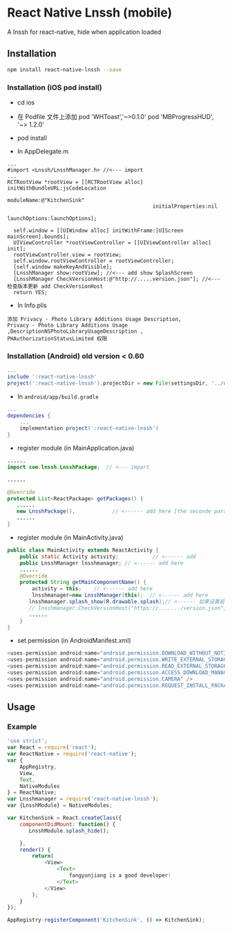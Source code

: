 # React Native Lnssh (mobile)
A lnssh for react-native, hide when application loaded

## Installation
```sh
npm install react-native-lnssh --save
```
### Installation (iOS pod install)

* cd ios
* 在 Podfile 文件上添加   pod 'WHToast','~>0.1.0'
                        pod 'MBProgressHUD', '~> 1.2.0'
* pod install

* In AppDelegate.m
```objc
...
#import <Lnssh/LnsshManager.h> //<--- import
...
RCTRootView *rootView = [[RCTRootView alloc] initWithBundleURL:jsCodeLocation
                                                      moduleName:@"KitchenSink"
                                               initialProperties:nil
                                                   launchOptions:launchOptions];
  
  self.window = [[UIWindow alloc] initWithFrame:[UIScreen mainScreen].bounds];
  UIViewController *rootViewController = [[UIViewController alloc] init];
  rootViewController.view = rootView;
  self.window.rootViewController = rootViewController;
  [self.window makeKeyAndVisible];
  [LnsshManager show:rootView]; //<--- add show SplashScreen
  [LnsshManager CheckVersionHost:@"http://.....version.json"]; //<--- 检查版本更新 add CheckVersionHost
  return YES;
```
* In Info.plis

```objc
添加 Privacy - Photo Library Additions Usage Description,
Privacy - Photo Library Additions Usage ,DescriptionNSPhotoLibraryUsageDescription ,
PHAuthorizationStatusLimited 权限

```


### Installation (Android) old version < 0.60
```gradle
...
include ':react-native-lnssh'
project(':react-native-lnssh').projectDir = new File(settingsDir, '../node_modules/react-native-lnssh/android')
```

* In `android/app/build.gradle`

```gradle
...
dependencies {
    ...
    implementation project(':react-native-lnssh')
}
```

* register module (in MainApplication.java)

```java
......
import com.lnssh.LnsshPackage;  // <--- import

......

@Override
protected List<ReactPackage> getPackages() {
   ......
   new LnsshPackage(),            // <------ add here [the seconde params is translucent]
   ......
}

```

* register module (in MainActivity.java)

```java
public class MainActivity extends ReactActivity {
    public static Activity activity;           // <------ add 
    public LnsshManager lnsshmanager; // <------ add here
    ......
    @Override
    protected String getMainComponentName() {
        activity = this;    // <------ add here
        lnsshmanager=new LnsshManager(this);  // <------ add here
       lnsshmanager.splash_show(R.drawable.splash);// <------ 如果设置启动页 add here
       // lnsshmanager.CheckVersionHost("https://......./version.json",false)  《-----检查版本更新 add here
       ......
    }
}
```
* set  permission (in AndroidManifest.xml)
```java
<uses-permission android:name="android.permission.DOWNLOAD_WITHOUT_NOTIFICATION" />
<uses-permission android:name="android.permission.WRITE_EXTERNAL_STORAGE" />
<uses-permission android:name="android.permission.READ_EXTERNAL_STORAGE" />
<uses-permission android:name="android.permission.ACCESS_DOWNLOAD_MANAGER"/>
<uses-permission android:name="android.permission.CAMERA" />
<uses-permission android:name="android.permission.REQUEST_INSTALL_PACKAGES" />
```
## Usage

### Example
```js
'use strict';
var React = require('react');
var ReactNative = require('react-native');
var {
    AppRegistry,
    View,
    Text,
    NativeModules
} = ReactNative;
var Lnsshmanager = require('react-native-lnssh');
var {LnsshModule} = NativeModules;

var KitchenSink = React.createClass({
    componentDidMount: function() {
       LnsshModule.splash_hide();

    },
    render() {
        return(
            <View>
                <Text>
                    fangyunjiang is a good developer!
                </Text>
            </View>
        );
    }
});

AppRegistry.registerComponent('KitchenSink', () => KitchenSink);
```

